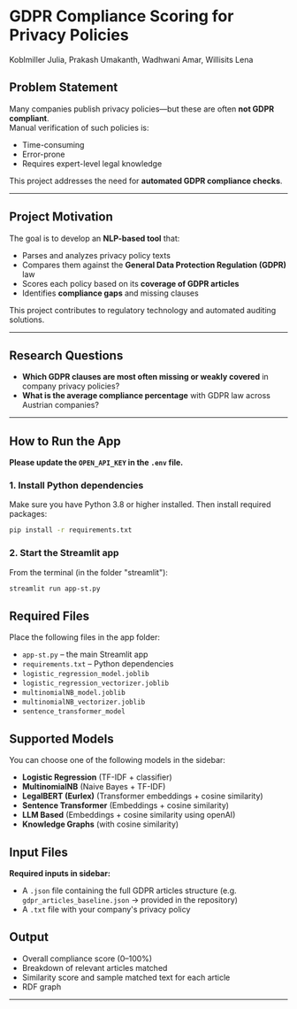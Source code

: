 # GDPR Compliance Scoring for Privacy Policies
Koblmiller Julia, Prakash Umakanth, Wadhwani Amar, Willisits Lena​

## Problem Statement

Many companies publish privacy policies—but these are often **not GDPR compliant**.  
Manual verification of such policies is:

- Time-consuming
- Error-prone
- Requires expert-level legal knowledge

This project addresses the need for **automated GDPR compliance checks**.

---

## Project Motivation

The goal is to develop an **NLP-based tool** that:
- Parses and analyzes privacy policy texts
- Compares them against the **General Data Protection Regulation (GDPR)** law
- Scores each policy based on its **coverage of GDPR articles**
- Identifies **compliance gaps** and missing clauses

This project contributes to regulatory technology and automated auditing solutions.

---

## Research Questions

- **Which GDPR clauses are most often missing or weakly covered** in company privacy policies?
- **What is the average compliance percentage** with GDPR law across Austrian companies?

---

## How to Run the App

**Please update the `OPEN_API_KEY` in the `.env` file.**

### 1. Install Python dependencies
Make sure you have Python 3.8 or higher installed. Then install required packages:
```bash
pip install -r requirements.txt
```

### 2. Start the Streamlit app
From the terminal (in the folder "streamlit"):
```bash
streamlit run app-st.py
```

## Required Files

Place the following files in the app folder:
- `app-st.py` – the main Streamlit app
- `requirements.txt` – Python dependencies
- `logistic_regression_model.joblib`
- `logistic_regression_vectorizer.joblib`
- `multinomialNB_model.joblib`
- `multinomialNB_vectorizer.joblib`
- `sentence_transformer_model`

## Supported Models

You can choose one of the following models in the sidebar:
- **Logistic Regression** (TF-IDF + classifier)
- **MultinomialNB** (Naive Bayes + TF-IDF)
- **LegalBERT (Eurlex)** (Transformer embeddings + cosine similarity)
- **Sentence Transformer** (Embeddings + cosine similarity)
- **LLM Based** (Embeddings + cosine similarity using openAI)
- **Knowledge Graphs** (with cosine similarity)

## Input Files

**Required inputs in sidebar:**
- A `.json` file containing the full GDPR articles structure (e.g. `gdpr_articles_baseline.json` -> provided in the repository)
- A `.txt` file with your company's privacy policy

## Output

- Overall compliance score (0–100%)
- Breakdown of relevant articles matched
- Similarity score and sample matched text for each article
- RDF graph
---


